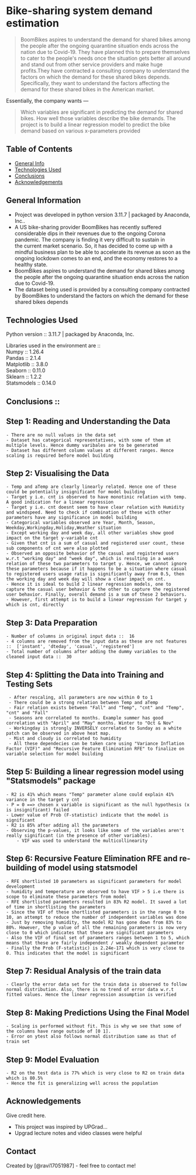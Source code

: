 # Bike-sharing system demand estimation
> BoomBikes aspires to understand the demand for shared bikes among the people after the ongoing quarantine situation ends across the nation due to Covid-19. They have planned this to prepare themselves to cater to the people's needs once the situation gets better all around and stand out from other service providers and make huge profits.They have contracted a consulting company to understand the factors on which the demand for these shared bikes depends. Specifically, they want to understand the factors affecting the demand for these shared bikes in the American market.

  Essentially, the company wants —
  > Which variables are significant in predicting the demand for shared bikes.
  > How well those variables describe the bike demands.
  The project is to build a linear regression model to predict the bike demand based on various x-parameters provided


## Table of Contents
* [General Info](#general-information)
* [Technologies Used](#technologies-used)
* [Conclusions](#conclusions)
* [Acknowledgements](#acknowledgements)

<!-- You can include any other section that is pertinent to your problem -->

## General Information
- Project was developed in python version 3.11.7 | packaged by Anaconda, Inc..
- A US bike-sharing provider BoomBikes has recently suffered considerable dips in their revenues due to the ongoing Corona pandemic. The company is finding it very difficult to sustain in    
  the current market scenario. So, it has decided to come up with a mindful business plan to be able to accelerate its revenue as soon as the ongoing lockdown comes to an end, and the 
  economy restores to a healthy state.  
- BoomBikes aspires to understand the demand for shared bikes among the people after the ongoing quarantine situation ends across the nation due to Covid-19.
- The dataset being used is provided by a consulting company contracted by BoomBikes to understand the factors on which the demand for these shared bikes depends

## Technologies Used

Python version ::  3.11.7 | packaged by Anaconda, Inc.

Libraries used in the environment are ::<br>
Numpy           ::  1.26.4<br>
Pandas          ::  2.1.4<br>
Matplotlib      ::  3.8.0<br>
Seaborn         ::  0.11.0<br>
Sklearn         ::  1.2.2<br>
Statsmodels     ::  0.14.0<br>

## Conclusions ::

## Step 1: Reading and Understanding the Data
	- There are no null values in the data set
	- Dataset has categorical representatives, with some of them at multiple levels. Hence dummy varibales are to be generated
	- Dataset has different column values at different ranges. Hence scaling is required before model building

## Step 2: Visualising the Data
	- Temp and aTemp are clearly linearly related. Hence one of these could be potentially insignificant for model building
	- Target y i.e. cnt is observed to have monotinic relation with temp. A good indication for a linear regression
	- Target y i.e. cnt doesnt seem to have clear relation with Humidity and windspeed. Need to check if combination of these with other parameters have any significance in model building
	- Categorical variables observed are Year, Month, Season, Weekday,Workingday,Holiday,Weather situation
	- Except working day and week day, all other variables show good impact on the target y-variable cnt
	- Given that cnt is a sum of casual and registered user count, these sub components of cnt were also plotted
	- Observed an opposite behavior of the casual and registered users w.r.t "working day" and "week day", which is resulting in a weak relation of these two parameters to target y. Hence, we cannot ignore these parameters because if it happens to be a situation where casual to registered users usage ratio is significantly away from 0.5, then the working day and week day will show a clear impact on cnt. 
	- Hence it is ideal to build 2 linear regression models, one to capture the casual user behavior & the other to capture the registered user behavior. Finally, overall demand is a sum of these 2 behaviors. 
	- However, first attempt is to build a linear regression for target y which is cnt, directly

## Step 3: Data Preparation
	- Number of columns in original input data ::  16
	- 4 columns are removed from the input data as these are not features ::  ['instant', 'dteday', 'casual', 'registered']
	- Total number of columns after adding the dummy variables to the cleaned input data ::  30

## Step 4: Splitting the Data into Training and Testing Sets
  	 - After rescaling, all parameters are now within 0 to 1
 	 - There could be a strong relation between Temp and aTemp
 	 - Fair relation exists between "Fall" and "Temp", "cnt" and "Temp", "cnt" and "Fall"
 	 - Seasons are correlated to months. Example summer has good correlation with "April" and "May" months. Winter to "Oct & Nov"
  	 - Workingday is strongly INVERSELY correlated to Sunday as a white patch can be observed in above heat map. 
 	 - Mist and cloudy is correlated to humidity 
  	 - All these dependecies can be taken care using "Variance Inflation Factor (VIF)" and "Recursive Feature Elimination RFE" to finalize on variable selection for model building
	
## Step 5: Building a linear regression model using "Statsmodels" package
	- R2 is 41% which means "Temp" parameter alone could explain 41% variance in the target y cnt
	- P = 0 ==> chosen x variable is significant as the null hypothesis (x is insignificant) failed
	- Lower value of Prob (F-statistic) indicate that the model is significant
	- R2 is 85% after adding all the parameters
	- Observing the p-values, it looks like some of the variables aren't really significant (in the presence of other variables).
        - VIF was used to understand the multicollinearity

## Step 6: Recursive Feature Elimination RFE and re-building of model using statsmodel
	- RFE shortlisted 10 parameters as significant parameters for model development
	- humidity and temperature are observed to have VIF > 5 i.e there is scope to eliminate these parameters from model
	- RFE shortlisted parameters resulted in 83% R2 model. It saved a lot of time in shortlisting the parameters
	- Since the VIF of these shortlisted parameters is in the range 0 to 10, an attempt to reduce the number of independent variables was done
	- Just by removing humidity, the model R2 has gone down from 83% to 80%. However, the p value of all the remaining parameters is now very close to 0 which indicates that these are significant parameters
	- Also the VIF of final set of parameters ranges between 1 to 5, which means that these are fairly independent / weakly dependent parameter
	- Finally the Prob (F-statistic) is 2.24e-171 which is very close to 0. This indicates that the model is significant

## Step 7: Residual Analysis of the train data
	- Clearly the error data set for the train data is observed to follow normal distribution. Also, there is no trend of error data w.r.t fitted values. Hence the linear regression assumption is verified

## Step 8: Making Predictions Using the Final Model
	- Scaling is performed without fit. This is why we see that some of the columns have range outside of [0 1]. 
	- Error on ytest also follows normal distribution same as that of train set

## Step 9: Model Evaluation
	- R2 on the test data is 77% which is very close to R2 on train data which is 80.5%
	- Hence the fit is generalizing well across the population


## Acknowledgements
Give credit here.
- This project was inspired by UPGrad...
- Upgrad lecture notes and video classes were helpful


## Contact
Created by [@ravi17051987] - feel free to contact me!


<!-- Optional -->
<!-- ## License -->
<!-- This project is open source and available under the [... License](). -->

<!-- You don't have to include all sections - just the one's relevant to your project -->
